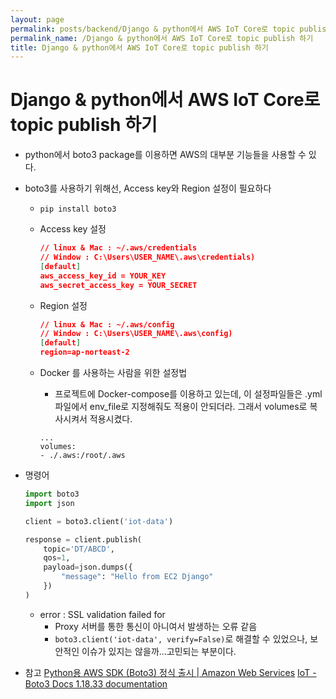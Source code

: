 ```yaml
---
layout: page
permalink: posts/backend/Django & python에서 AWS IoT Core로 topic publish 하기
permalink_name: /Django & python에서 AWS IoT Core로 topic publish 하기
title: Django & python에서 AWS IoT Core로 topic publish 하기
---
```


# Django & python에서 AWS IoT Core로 topic publish 하기

- python에서 boto3 package를 이용하면 AWS의 대부분 기능들을 사용할 수 있다.
- boto3를 사용하기 위해선, Access key와 Region 설정이 필요하다
  - `pip install boto3`
  - Access key 설정
      ```json
      // linux & Mac : ~/.aws/credentials
      // Window : C:\Users\USER_NAME\.aws\credentials)
      [default]
      aws_access_key_id = YOUR_KEY
      aws_secret_access_key = YOUR_SECRET
      ```
        
  - Region 설정
    ```json
    // linux & Mac : ~/.aws/config
    // Window : C:\Users\USER_NAME\.aws\config)
    [default]
    region=ap-norteast-2
    ```
        
  - Docker 를 사용하는 사람을 위한 설정법
    - 프로젝트에 Docker-compose를 이용하고 있는데, 이 설정파일들은 .yml 파일에서 env_file로 지정해줘도 적용이 안되더라. 그래서 volumes로 복사시켜서 적용시켰다.
    
    ```docker
    ...
    volumes:
    - ./.aws:/root/.aws
    ```

- 명령어
    ```python
    import boto3
    import json
    
    client = boto3.client('iot-data')
    
    response = client.publish(
        topic='DT/ABCD',
        qos=1,
        payload=json.dumps({
            "message": "Hello from EC2 Django"
        })
    )
    ```
    
    - error : SSL validation failed for
        - Proxy 서버를 통한 통신이 아니여서 발생하는 오류 같음
        - `boto3.client('iot-data', verify=False)`로 해결할 수 있었으나, 보안적인 이슈가 있지는 않을까...고민되는 부분이다.

- 참고
    [Python용 AWS SDK (Boto3) 정식 출시 | Amazon Web Services](https://aws.amazon.com/ko/blogs/korea/now-available-aws-sdk-for-python-3-boto3/)
    [IoT - Boto3 Docs 1.18.33 documentation](https://boto3.amazonaws.com/v1/documentation/api/latest/reference/services/iot.html)
